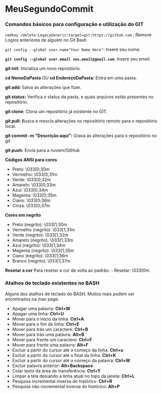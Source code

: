 # MeuSegundoCommit
### Comandos básicos para configuração e utilização do GIT

```cmdkey /delete:LegacyGeneric:target=git:https://github.com``` : Remove Logins anteriores de alguém no Git Bash

```git config --global user.name"Your Name Here"```: Insere seu nome.

**```git config --global user.email seu.email@gmail.com```**: Insere seu email.

**git init:** Inicializa um novo repositório.

**cd NomeDaPasta** *OU* **cd EndereçoDaPasta:** Entra em uma pasta. 

**git add:** Salva as alterações que fizer.

**git status:** Verifica o status da pasta, e quais arquivos estão presentes no repositório.

**git clone:** Clona um repositório já existente no GIT.

**git pull:** Busca e mescla alterações no repositório remoto para o repositório local.

**git commit -m "Descrição aqui":** Grava as alterações para o repositório no git.

**git push:** Envia para a nuvem/GitHub

**Códigos ANSI para cores**
- Preto: \033[0;30m
- Vermelho: \033[0;31m
- Verde: \033[0;32m
- Amarelo: \033[0;33m
- Azul: \033[0;34m
- Magenta: \033[0;35m
- Ciano: \033[0;36m
- Cinza: \033[0;37m

**Cores em negrito**
- Preto (negrito): \033[1;30m
- Vermelho (negrito): \033[1;31m
- Verde (negrito): \033[1;32m
- Amarelo (negrito): \033[1;33m
- Azul (negrito): \033[1;34m
- Magenta (negrito): \033[1;35m
- Ciano (negrito): \033[1;36m
- Branco (negrito): \033[1;37m

**Resetar a cor**
Para resetar a cor de volta ao padrão:
      - Resetar: \033[0m

### Atalhos de teclado existentes no BASH
Alguns dos atalhos de teclado do BASH. Muitos mais podem ser encontrados na man page.

- Apagar uma palavra: **Ctrl+W**
- Apagar uma linha: **Ctrl+U**
- Mover para o início da linha: **Ctrl+A**
- Mover para o fim da linha: **Ctrl+E**
- Mover para trás um caractere: **Ctrl+B**
- Mover para trás uma palavra: **Alt+B**
- Mover para frente um caractere: **Ctrl+F**
- Mover para frente uma palavra: **Alt+F**
- Excluir a partir do cursor até o começo da linha: **Ctrl+u**
- Excluir a partir do cursor até o final da linha: **Ctrl+K**
- Excluir a partir do cursor até o começo da palavra: **Ctrl+W**
- Excluir palavra anterior: **Alt+Backspace**
- Colar texto da área de transferência: **Ctrl+Y**
- Limpar a tela deixando a linha atual no topo da janela: **Ctrl+L**
- Pesquisa incremental inversa do histórico: **Ctrl+R**
- Pesquisa não-incremental inversa do histórico: **Alt+P**




